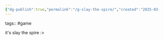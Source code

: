 ```yaml
---
{"dg-publish":true,"permalink":"/g-slay-the-spire/","created":"2025-03-01T11:16:38.087-06:00","updated":"2025-03-01T11:16:54.682-06:00"}
---
```


tags:: #game

it's slay the spire :>